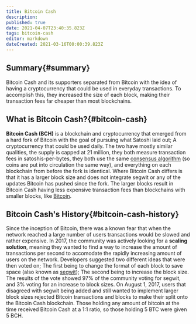 ```yaml
---
title: Bitcoin Cash
description: 
published: true
date: 2021-04-07T23:40:35.823Z
tags: bitcoin-cash
editor: markdown
dateCreated: 2021-03-16T00:00:39.823Z
---
```


## Summary{#summary}

Bitcoin Cash and its supporters separated from Bitcoin with the idea of having a cryptocurrency that could be used in everyday transactions. To accomplish this, they increased the size of each block, making their transaction fees far cheaper than most blockchains.

## What is Bitcoin Cash?{#bitcoin-cash}

**Bitcoin Cash (BCH)** is a blockchain and cryptocurrency that emerged from a hard fork of Bitcoin with the goal of pursuing what Satoshi laid out; A cryptocurrency that could be used daily. The two have mostly similar qualities, the supply is capped at 21 million, they both measure transaction fees in satoshis-per-bytes, they both use the same [consensus algorithm](#consensus-algorithm) (so coins are put into circulation the same way), and everything on each blockchain from before the fork is identical. Where Bitcoin Cash differs is that it has a larger block size and does not integrate segwit or any of the updates Bitcoin has pushed since the fork. The larger blocks result in Bitcoin Cash having less expensive transaction fees than blockchains with smaller blocks, like [Bitcoin](#bitcoin).

## Bitcoin Cash's History{#bitcoin-cash-history}

Since the inception of Bitcoin, there was a known fear that when the network reached a large number of users transactions would be slowed and rather expensive. In 2017, the community was actively looking for a **scaling solution**, meaning they wanted to find a way to increase the amount of transactions per second to accomodate the rapidly increasing amount of users on the network. Developers suggested two different ideas that were then voted on; The first being to change the format of each block to save space (also known as [segwit](#segwit)); The second being to increase the block size. The results of the vote showed 97% of the community voting for segwit, and 3% voting for an increase to block sizes. On August 1, 2017, users that disagreed with segwit being added and still wanted to implement larger block sizes rejected Bitcoin transactions and blocks to make their split onto the Bitcoin Cash blockchain. Those holding any amount of bitcoin at the time received Bitcoin Cash at a 1:1 ratio, so those holding 5 BTC were given 5 BCH.
